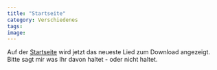 ```yaml
---
title: "Startseite"
category: Verschiedenes
tags: 
image: 
---
```


Auf der [Startseite](http://www.misantropolis.de/) wird jetzt das neueste Lied zum Download angezeigt. Bitte sagt mir was Ihr davon haltet - oder nicht haltet.
